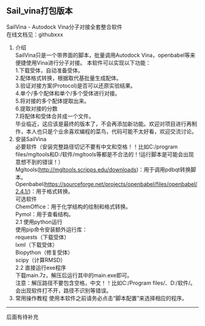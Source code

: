## Sail_vina打包版本
SailVina - Autodock Vina分子对接全套整合软件  
在线文档见：githubxxx
1. 介绍  
SailVina只是一个带界面的脚本，批量调用Autodock Vina，openbabel等来便捷使用Vina进行分子对接。
本软件可以实现以下功能：  
1.下载受体，自动准备受体。  
2.配体格式转换，根据取代基批量生成配体。  
3.验证对接方案(Protocol)是否可以还原实验结果。  
4.单个/多个配体和单个/多个受体进行对接。  
5.将对接的多个配体提取出来。  
6.提取对接的分数  
7.将配体和受体合并成一个文件。  
毕业临近，这应该是最终的版本了，不会再添加新功能。欢迎对项目进行再制作，本人也只是个业余喜欢编程的菜鸟，代码可能不太好看，欢迎交流讨论。
2. 安装SailVina  
必要软件（安装完整路径切记不要有中文和空格！！比如C:/program files/mgltools和D:/软件/mgltools等都是不合法的！!运行脚本是可能会出现意想不到的错误！）  
Mgltools(http://mgltools.scripps.edu/downloads)：用于调用pdbqt转换脚本。  
Openbabel(https://sourceforge.net/projects/openbabel/files/openbabel/2.4.1/)：用于格式转换。  
可选软件  
ChemOffice：用于化学结构的绘制和格式转换。  
Pymol：用于查看结构。  
2.1 使用python运行  
使用pip命令安装额外运行库：  
requests（下载受体）  
lxml（下载受体）  
Biopython（修复受体）  
scipy（计算RMSD）  
2.2 直接运行exe程序  
下载main.7z，解压后运行其中的main.exe即可。  
注意：解压路径不要包含空格，中文！！比如C:/Program files/、D:/软件/。会出现软件打不开，路径不识别等错误。  
3. 常用操作教程
使用本软件之前请务必点击“脚本配置”来选择相应的程序。
--------
后面有待补充
